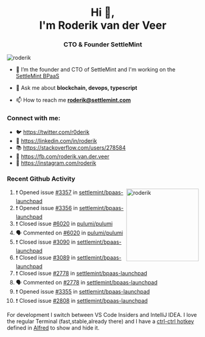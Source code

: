 <h1 align="center">Hi 👋,<br/> I'm Roderik van der Veer</h1>
<h3 align="center">CTO & Founder SettleMint</h3>

<p align="left"> <img src="https://komarev.com/ghpvc/?username=roderik" alt="roderik" /> </p>

- 🔭 I’m the founder and CTO of SettleMint and I'm working on the [SettleMint BPaaS](https://settlemint.com)

- 💬 Ask me about **blockchain, devops, typescript**

- 📫 How to reach me **roderik@settlemint.com**



### Connect with me:

- 🐦 https://twitter.com/r0derik
- 🏢 https://linkedin.com/in/roderik
- 📚 https://stackoverflow.com/users/278584
- 🙊 https://fb.com/roderik.van.der.veer
- 📸 https://instagram.com/roderik

### Recent Github Activity
<img src="https://github-readme-stats.vercel.app/api?username=roderik&show_icons=true&count_private=true" alt="roderik" align="right" height="190" />

<!--START_SECTION:activity-->
1. ❗️ Opened issue [#3357](https://github.com/settlemint/bpaas-launchpad/issues/3357) in [settlemint/bpaas-launchpad](https://github.com/settlemint/bpaas-launchpad)
2. ❗️ Opened issue [#3356](https://github.com/settlemint/bpaas-launchpad/issues/3356) in [settlemint/bpaas-launchpad](https://github.com/settlemint/bpaas-launchpad)
3. ❗️ Closed issue [#6020](https://github.com/pulumi/pulumi/issues/6020) in [pulumi/pulumi](https://github.com/pulumi/pulumi)
4. 🗣 Commented on [#6020](https://github.com/pulumi/pulumi/issues/6020) in [pulumi/pulumi](https://github.com/pulumi/pulumi)
5. ❗️ Closed issue [#3090](https://github.com/settlemint/bpaas-launchpad/issues/3090) in [settlemint/bpaas-launchpad](https://github.com/settlemint/bpaas-launchpad)
6. ❗️ Closed issue [#3089](https://github.com/settlemint/bpaas-launchpad/issues/3089) in [settlemint/bpaas-launchpad](https://github.com/settlemint/bpaas-launchpad)
7. ❗️ Closed issue [#2778](https://github.com/settlemint/bpaas-launchpad/issues/2778) in [settlemint/bpaas-launchpad](https://github.com/settlemint/bpaas-launchpad)
8. 🗣 Commented on [#2778](https://github.com/settlemint/bpaas-launchpad/issues/2778) in [settlemint/bpaas-launchpad](https://github.com/settlemint/bpaas-launchpad)
9. ❗️ Opened issue [#3355](https://github.com/settlemint/bpaas-launchpad/issues/3355) in [settlemint/bpaas-launchpad](https://github.com/settlemint/bpaas-launchpad)
10. ❗️ Closed issue [#2808](https://github.com/settlemint/bpaas-launchpad/issues/2808) in [settlemint/bpaas-launchpad](https://github.com/settlemint/bpaas-launchpad)
<!--END_SECTION:activity-->

For development I switch between VS Code Insiders and IntelliJ IDEA. I love the regular Terminal (fast,stable,already there) and I have a [ctrl-ctrl hotkey](https://github.com/roderik/roderik) defined in [Alfred](https://www.alfredapp.com) to show and hide it. 

